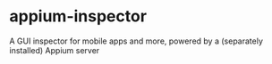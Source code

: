 # appium-inspector
A GUI inspector for mobile apps and more, powered by a (separately installed) Appium server
